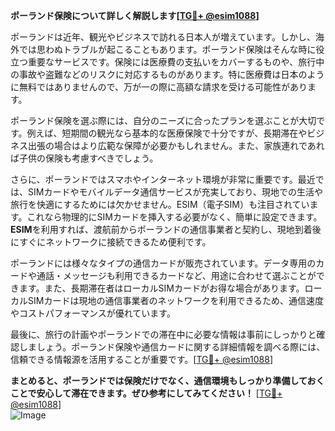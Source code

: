 **ポーランド保険について詳しく解説します[[TG💪+ @esim1088](https://t.me/s/esim1088)]**

ポーランドは近年、観光やビジネスで訪れる日本人が増えています。しかし、海外では思わぬトラブルが起こることもあります。ポーランド保険はそんな時に役立つ重要なサービスです。保険には医療費の支払いをカバーするものや、旅行中の事故や盗難などのリスクに対応するものがあります。特に医療費は日本のように無料ではありませんので、万が一の際に高額な請求を受ける可能性があります。

ポーランド保険を選ぶ際には、自分のニーズに合ったプランを選ぶことが大切です。例えば、短期間の観光なら基本的な医療保険で十分ですが、長期滞在やビジネス出張の場合はより広範な保障が必要かもしれません。また、家族連れであれば子供の保険も考慮すべきでしょう。

さらに、ポーランドではスマホやインターネット環境が非常に重要です。最近では、SIMカードやモバイルデータ通信サービスが充実しており、現地での生活や旅行を快適にするためには欠かせません。ESIM（電子SIM）も注目されています。これなら物理的にSIMカードを挿入する必要がなく、簡単に設定できます。**ESIM**を利用すれば、渡航前からポーランドの通信事業者と契約し、現地到着後にすぐにネットワークに接続できるため便利です。

ポーランドには様々なタイプの通信カードが販売されています。データ専用のカードや通話・メッセージも利用できるカードなど、用途に合わせて選ぶことができます。また、長期滞在者はローカルSIMカードがお得な場合があります。ローカルSIMカードは現地の通信事業者のネットワークを利用できるため、通信速度やコストパフォーマンスが優れています。

最後に、旅行の計画やポーランドでの滞在中に必要な情報は事前にしっかりと確認しましょう。ポーランド保険や通信カードに関する詳細情報を調べる際には、信頼できる情報源を活用することが重要です。[[TG💪+ @esim1088](https://t.me/s/esim1088)]

**まとめると、ポーランドでは保険だけでなく、通信環境もしっかり準備しておくことで安心して滞在できます。ぜひ参考にしてみてください！** [[TG💪+ @esim1088](https://t.me/s/esim1088)]  
![Image](https://i.postimg.cc/Y0z9fWf4/image.png)